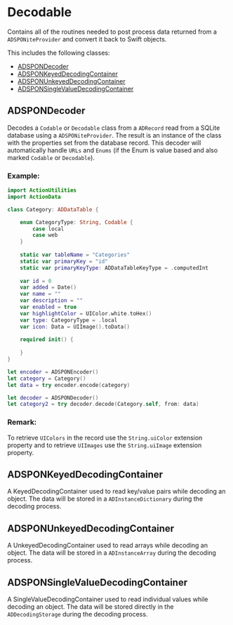 # Decodable

Contains all of the routines needed to post process data returned from a `ADSPONiteProvider` and convert it back to Swift objects.

This includes the following classes:

* [ADSPONDecoder](#ADSPONDecoder)
* [ADSPONKeyedDecodingContainer](#ADSPONKeyedDecodingContainer)
* [ADSPONUnkeyedDecodingContainer](#ADSPONUnkeyedDecodingContainer)
* [ADSPONSingleValueDecodingContainer](#ADSPONSingleValueDecodingContainer)

<a name="ADSPONDecoder"></a>
## ADSPONDecoder

Decodes a `Codable` or `Decodable` class from a `ADRecord` read from a SQLite database using a `ADSPONiteProvider`. The result is an instance of the class with the properties set from the database record. This decoder will automatically handle `URLs` and `Enums` (if the Enum is value based and also marked `Codable` or `Decodable`).

### Example:
```swift
import ActionUtilities
import ActionData

class Category: ADDataTable {

	enum CategoryType: String, Codable {
		case local
		case web
	}
	
	static var tableName = "Categories"
	static var primaryKey = "id"
	static var primaryKeyType: ADDataTableKeyType = .computedInt
	
	var id = 0
	var added = Date()
	var name = ""
	var description = ""
	var enabled = true
	var highlightColor = UIColor.white.toHex()
	var type: CategoryType = .local
	var icon: Data = UIImage().toData()
	
	required init() {
	
	}
}

let encoder = ADSPONEncoder()
let category = Category()
let data = try encoder.encode(category)

let decoder = ADSPONDecoder()
let category2 = try decoder.decode(Category.self, from: data)
```

### Remark:
To retrieve `UIColors` in the record use the `String.uiColor` extension property and to retrieve `UIImages` use the `String.uiImage` extension property.

<a name="ADSPONKeyedDecodingContainer"></a>
## ADSPONKeyedDecodingContainer

A KeyedDecodingContainer used to read key/value pairs while decoding an object. The data will be stored in a `ADInstanceDictionary` during the decoding process.

<a name="ADSPONUnkeyedDecodingContainer"></a>
## ADSPONUnkeyedDecodingContainer

A UnkeyedDecodingContainer used to read arrays while decoding an object. The data will be stored in a `ADInstanceArray` during the decoding process.

<a name="ADSPONSingleValueDecodingContainer"></a>
## ADSPONSingleValueDecodingContainer

A SingleValueDecodingContainer used to read individual values while decoding an object. The data will be stored directly in the `ADDecodingStorage` during the decoding process.

